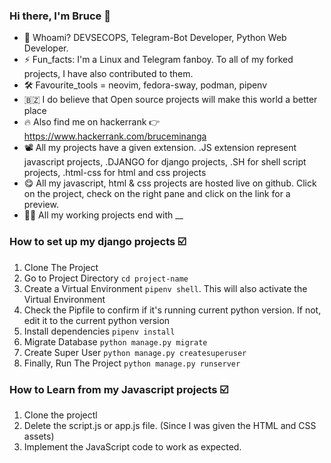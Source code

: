 ### Hi there, I'm Bruce 👋

- 🌱 Whoami? DEVSECOPS, Telegram-Bot Developer, Python Web Developer.
- ⚡ Fun_facts: I'm a Linux and Telegram fanboy. To all of my forked projects, I have also contributed to them.
- 🛠 Favourite_tools = neovim, fedora-sway, podman, pipenv 
- 🇧🇿 I do believe that Open source projects will make this world a better place
- 🔥 Also find me on hackerrank 👉 https://www.hackerrank.com/bruceminanga
- 📽 All my projects have a given extension. .JS extension represent javascript projects, .DJANGO for django projects, .SH for shell script projects, .html-css for html and css projects
- 😋 All my javascript, html & css projects are hosted live on github. Click on the project, check on the right pane and click on the link for a preview.
- 👨‍🏭 All my working projects end with __

### How to set up my django projects :ballot_box_with_check:
1. Clone The Project 
2. Go to Project Directory `cd project-name`
3. Create a Virtual Environment `pipenv shell`. This will also activate the Virtual Environment
4. Check the Pipfile to confirm if it's running current python version. If not, edit it to the current python version
5. Install dependencies `pipenv install` 
6. Migrate Database `python manage.py migrate`
7. Create Super User `python manage.py createsuperuser`
8. Finally, Run The Project `python manage.py runserver` 

### How to Learn from my Javascript projects :ballot_box_with_check:
1. Clone the projectl
2. Delete the script.js or app.js file. (Since I was given the HTML and CSS assets)
3. Implement the JavaScript code to work as expected.




